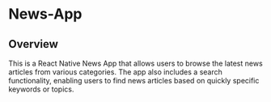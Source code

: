 # News-App
## Overview
This is a React Native News App that allows users to browse the latest news articles from various categories. The app also includes a search functionality, enabling users to find news articles based on quickly
specific keywords or topics.
